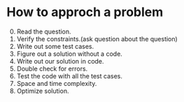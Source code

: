 # How to approch a problem

0. Read the question.
1. Verify the constraints.(ask question about the question)
2. Write out some test cases. 
3. Figure out a solution without a code.
4. Write out our solution in code.
5. Double check for errors.
6. Test the code with all the test cases.
7. Space and time complexity.
8. Optimize solution.

